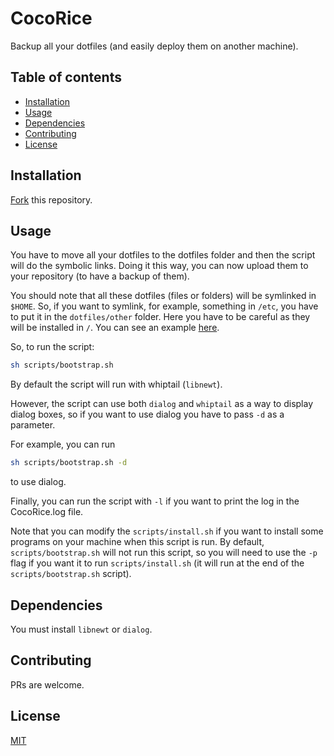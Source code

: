 # CocoRice

Backup all your dotfiles (and easily deploy them on another machine).

## Table of contents
  - [Installation <a name="installation"></a>](#installation-)
  - [Usage <a name="usage"></a>](#usage-)
  - [Dependencies <a name="dependencies"></a>](#dependencies-)
  - [Contributing <a name="contributing"></a>](#contributing-)
  - [License <a name="license"></a>](#license-)

## Installation <a name="installation"></a>

[Fork][1] this repository.

## Usage <a name="usage"></a>

You have to move all your dotfiles to the dotfiles folder and then the script will do the symbolic links. Doing it this way, you can now upload them to your repository (to have a backup of them).

You should note that all these dotfiles (files or folders) will be symlinked in `$HOME`. So, if you want to symlink, for example, something in `/etc`, you have to put it in the `dotfiles/other` folder. Here you have to be careful as they will be installed in `/`. You can see an example [here][2].

So, to run the script:

```bash
sh scripts/bootstrap.sh
```

By default the script will run with whiptail (`libnewt`).

However, the script can use both `dialog` and `whiptail` as a way to display dialog boxes, so if you want to use dialog you have to pass `-d` as a parameter.

For example, you can run

```bash
sh scripts/bootstrap.sh -d
```
to use dialog.

Finally, you can run the script with `-l` if you want to print the log in the CocoRice.log file.

Note that you can modify the `scripts/install.sh` if you want to install some programs on your machine when this script is run. By default, `scripts/bootstrap.sh` will not run this script, so you will need to use the `-p` flag if you want it to run `scripts/install.sh` (it will run at the end of the `scripts/bootstrap.sh` script).

## Dependencies <a name="dependencies"></a>

You must install `libnewt` or `dialog`.

## Contributing <a name="contributing"></a>
PRs are welcome.

## License <a name="license"></a>
[MIT](https://choosealicense.com/licenses/mit/)

[1]: https://github.com/santilococo/CocoRice/fork
[2]: https://github.com/santilococo/CocoRice/tree/master/dotfiles/other
